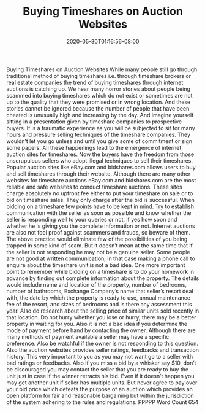 ﻿---
title: "Buying Timeshares on Auction Websites"
date: 2020-05-30T01:16:56-08:00
description: "Time-Share Investments Tips for Web Success"
featured_image: "/images/Time-Share Investments.jpg"
tags: ["Time Share Investments"]
---

Buying Timeshares on Auction Websites
While many people still go through traditional method of buying timeshares i.e. through timeshare brokers or real estate companies the trend of buying timeshares through internet auctions is catching up. We hear many horror stories about people being scammed into buying timeshares which do not exist or sometimes are not up to the quality that they were promised or in wrong location. And these stories cannot be ignored because the number of people that have been cheated is unusually high and increasing by the day. And imagine yourself sitting in a presentation given by timeshare companies to prospective buyers. It is a traumatic experience as you will be subjected to sit for many hours and pressure selling techniques of the timeshare companies. They wouldn’t let you go unless and until you give some of commitment or sign some papers.
All these happenings lead to the emergence of internet auction sites for timeshares. Now the buyers have the freedom from those unscrupulous sellers who adopt illegal techniques to sell their timeshares.  Popular auction sites like eBay.com and bidshares.com allows users to buy and sell timeshares through their website. Although there are many other websites for timeshare auctions eBay.com and bidshares.com are the most reliable and safe websites to conduct timeshare auctions. These sites charge absolutely no upfront fee either to put your timeshare on sale or to bid on timeshare sales. They only charge after the bid is successful. 
When bidding on a timeshare few points have to be kept in mind. Try to establish communication with the seller as soon as possible and know whether the seller is responding well to your queries or not, if yes how soon and whether he is giving you the complete information or not. Internet auctions are also not fool proof against scammers and frauds, so beware of them. The above practice would eliminate few of the possibilities of you being trapped in some kind of scam. But it doesn’t mean at the same time that if the seller is not responding he may not be a genuine seller. Some people are not good at written communication; in that case making a phone call to enquire about the timeshare unit is not a bad idea. 
One more important point to remember while bidding on a timeshare is to do your homework in advance by finding out complete information about the property. The details would include name and location of the property, number of bedrooms, number of bathrooms, Exchange Company’s name that seller’s resort deal with, the date by which the property is ready to use, annual maintenance fee of the resort, and sizes of bedrooms and is there any assessment this year. Also do research about the selling price of similar units sold recently in that location. Do not hurry whether you lose or hurry, there may be a better property in waiting for you. Also it is not a bad idea if you determine the mode of payment before hand by contacting the owner. Although there are many methods of payment available a seller may have a specific preference. Also be watchful if the owner is not responding to this question. Also the auction websites provides seller ratings, feedbacks and transaction history. This very important to you as you may not want go to a seller with bad ratings or feedbacks. Also if you miss a bid by a whisker say $10, don’t be discouraged you may contact the seller that you are ready to buy the unit just in case if the winner retracts his bid. Even if it doesn’t happen you may get another unit if seller has multiple units. But never agree to pay over your bid price which defeats the purpose of an auction which provides an open platform for fair and reasonable bargaining but within the jurisdiction of the system adhering to the rules and regulations.
PPPPP
Word Count 654



